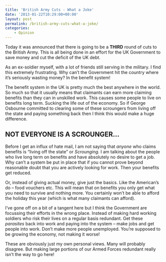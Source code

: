 ```yaml
---
title: 'British Army Cuts - What a Joke'
date: '2013-01-22T10:29:00+00:00'
layout: post
permalink: /british-army-cuts-what-a-joke/
categories:
    - Opinion
---
```


Today it was announced that there is going to be a **THIRD** round of cuts to the British Army. This is all being done in an effort for the UK Government to save money and cut the deficit of the UK debt.

As an ex-soldier myself, with a lot of friends still serving in the military. I find this extremely frustrating. Why can’t the Government hit the country where it’s seriously wasting money? In the benefit system!

The benefit system in the UK is pretty much the best anywhere in the world. So much so that it usually means that claimants can earn more claiming benefits than they can in unskilled work. This causes some people to live on benefits long term. Sucking the life out of the economy. So if George Osbourne committed to clearing some of these scroungers from living off the state and paying something back then I think this would make a huge difference.

## NOT EVERYONE IS A SCROUNGER…

Before I get an influx of hate mail, I am not saying that *anyone* who claims benefits is “living off the state” or *Scrounging.* I am talking about the people who live long term on benefits and have absolutely no desire to get a job. Why can’t a system be put in place that if you cannot prove beyond reasonable doubt that you are actively looking for work. Then your benefits get reduced.

Or, instead of giving actual money, give just the basics. Like the American’s do – food vouchers etc. This will mean that on benefits you only get what you need to survive and nothing more. You certainly won’t be able to afford the holiday this year (which is what many claimants can afford).

I’ve gone off on a bit of a tangent here but I think the Government are focussing their efforts in the wrong place. Instead of making hard working soldiers who risk their lives on a regular basis redundant. Get these *parasites* back into work and paying into the system – make jobs and get people into work. Don’t make more people unemployed. You’re supposed to be growing the economy, not making it worse!

These are obviously just my own personal views. Many will probably disagree. But making large portions of our Armed Forces redundant really isn’t the way to go here!